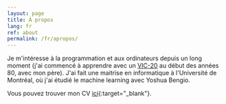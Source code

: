 ```yaml
---
layout: page
title: À propos
lang: fr
ref: about
permalink: /fr/apropos/
---
```


Je m'intéresse à la programmation et aux ordinateurs depuis un long
moment (j'ai commencé à apprendre avec un
[VIC-20](https://fr.wikipedia.org/wiki/Commodore_VIC-20) au début des
années 80, avec mon père). J'ai fait une maitrise en informatique à
l'Université de Montréal, où j'ai étudié le machine learning avec
Yoshua Bengio.

Vous pouvez trouver mon CV
[ici](/assets/docs/christian_jauvin_cv_fr.pdf){:target="_blank"}.
